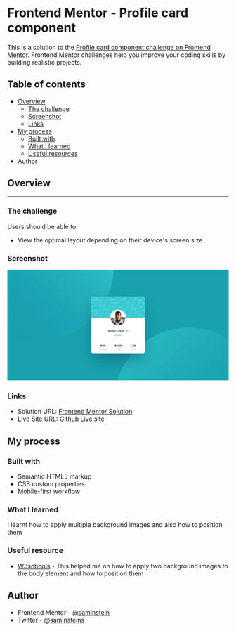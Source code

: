 # Frontend Mentor - Profile card component


This is a solution to the [Profile card component challenge on Frontend Mentor](https://www.frontendmentor.io/challenges/profile-card-component-cfArpWshJ). Frontend Mentor challenges help you improve your coding skills by building realistic projects. 

## Table of contents

- [Overview](#overview)
  - [The challenge](#the-challenge)
  - [Screenshot](#screenshot)
  - [Links](#links)
- [My process](#my-process)
  - [Built with](#built-with)
  - [What I learned](#what-i-learned)
  - [Useful resources](#useful-resources)
- [Author](#author)


## Overview
---
### The challenge

Users should be able to:

- View the optimal layout depending on their device's screen size    

### Screenshot

![](desktop-design.jpg)



### Links

- Solution URL: [Frontend Mentor Solution](https://www.frontendmentor.io/profile/saminstein/solutions)
- Live Site URL: [Github Live site](https://your-live-site-url.com)

## My process

### Built with

- Semantic HTML5 markup
- CSS custom properties
- Mobile-first workflow

### What I learned

I learnt how to apply multiple background images and also how to position them 


### Useful resource

- [W3schools](https://www.w3schools.com/css/css_background_image.asp) - This helped me on how to apply two background images to the body element and how to position them

## Author

- Frontend Mentor - [@saminstein](https://www.frontendmentor.io/profile/saminstein)
- Twitter - [@saminsteins](https://www.twitter.com/saminsteins)



